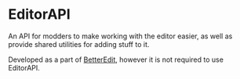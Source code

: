 # EditorAPI

An API for modders to make working with the editor easier, as well as provide shared utilities for adding stuff to it.

Developed as a part of [BetterEdit](https://github.com/hjfod/BetterEdit), however it is not required to use EditorAPI.
